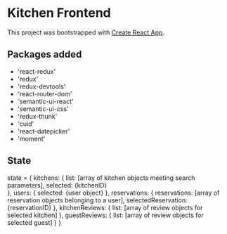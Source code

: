 # Kitchen Frontend

This project was bootstrapped with [Create React App](https://github.com/facebookincubator/create-react-app).

## Packages added

* 'react-redux'
* 'redux'
* 'redux-devtools'
* 'react-router-dom'
* 'semantic-ui-react'
* 'semantic-ui-css'
* 'redux-thunk'
* 'cuid'
* 'react-datepicker'
* 'moment'



## State

state = {
  kitchens: {
    list: [array of kitchen objects meeting search parameters],
    selected: {kitchenID}  
    },
  users: {
    selected: {user object}
  },
  reservations: {
    reservations: [array of reservation objects belonging to a user],
    selectedReservation: {reservationID}
  },
  kitchenReviews: {
    list: [array of review objects for selected kitchen]
  },
  guestReviews: {
    list: [array of review objects for selected guest]
  }
}
